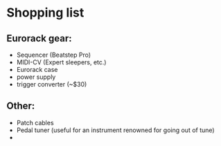 # Shopping list 

## Eurorack gear: 

* Sequencer (Beatstep Pro) 
* MIDI-CV (Expert sleepers, etc.)
* Eurorack case 
* power supply
* trigger converter (~$30)

## Other: 

* Patch cables 
* Pedal tuner (useful for an instrument renowned for going out of tune)
* 

## 
